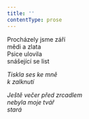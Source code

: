 ```yaml
---
title: ''
contentType: prose
---
```


<section>

Procházely jsme září  
mědi a zlata  
Psice ulovila  
snášející se list

_Tiskla ses ke mně  
k zalknutí_

</section>

<section>

_Ještě večer před zrcadlem  
nebyla moje tvář  
stará_

</section>

